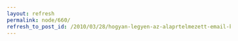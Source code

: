 ```yaml
---
layout: refresh
permalink: node/660/
refresh_to_post_id: /2010/03/28/hogyan-legyen-az-alaprtelmezett-email-kliens-a-gmail
---
```

